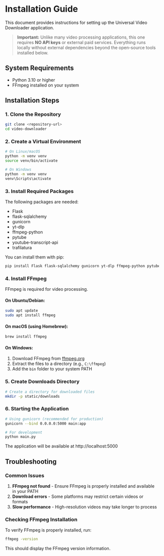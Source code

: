 # Installation Guide

This document provides instructions for setting up the Universal Video Downloader application.

> **Important:** Unlike many video processing applications, this one requires **NO API keys** or external paid services. Everything runs locally without external dependencies beyond the open-source tools installed below.

## System Requirements

- Python 3.10 or higher
- FFmpeg installed on your system

## Installation Steps

### 1. Clone the Repository

```bash
git clone <repository-url>
cd video-downloader
```

### 2. Create a Virtual Environment

```bash
# On Linux/macOS
python -m venv venv
source venv/bin/activate

# On Windows
python -m venv venv
venv\Scripts\activate
```

### 3. Install Required Packages

The following packages are needed:

- Flask
- flask-sqlalchemy 
- gunicorn
- yt-dlp
- ffmpeg-python
- pytube
- youtube-transcript-api
- trafilatura

You can install them with pip:

```bash
pip install Flask flask-sqlalchemy gunicorn yt-dlp ffmpeg-python pytube youtube-transcript-api trafilatura
```

### 4. Install FFmpeg

FFmpeg is required for video processing.

#### On Ubuntu/Debian:
```bash
sudo apt update
sudo apt install ffmpeg
```

#### On macOS (using Homebrew):
```bash
brew install ffmpeg
```

#### On Windows:
1. Download FFmpeg from [ffmpeg.org](https://ffmpeg.org/download.html)
2. Extract the files to a directory (e.g., `C:\ffmpeg`)
3. Add the `bin` folder to your system PATH

### 5. Create Downloads Directory

```bash
# Create a directory for downloaded files
mkdir -p static/downloads
```

### 6. Starting the Application

```bash
# Using gunicorn (recommended for production)
gunicorn --bind 0.0.0.0:5000 main:app

# For development
python main.py
```

The application will be available at http://localhost:5000

## Troubleshooting

### Common Issues

1. **FFmpeg not found** - Ensure FFmpeg is properly installed and available in your PATH
2. **Download errors** - Some platforms may restrict certain videos or formats
3. **Slow performance** - High-resolution videos may take longer to process

### Checking FFmpeg Installation

To verify FFmpeg is properly installed, run:

```bash
ffmpeg -version
```

This should display the FFmpeg version information.